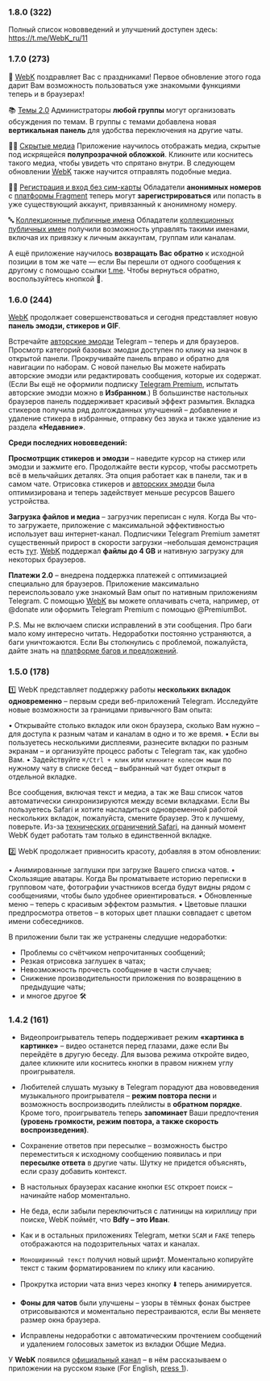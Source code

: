 ### 1.8.0 (322)
Полный список нововведений и улучшений доступен здесь: https://t.me/WebK_ru/11

### 1.7.0 (273)
🎄 [WebK](http://web.telegram.org/k) поздравляет Вас с праздниками! Первое обновление этого года дарит Вам возможность пользоваться уже знакомыми функциями теперь и в браузерах!

📚 [Темы 2.0](https://telegram.org/blog/ultimate-privacy-topics-2-0/ru#temi-2-0) 
Администраторы **любой группы** могут организовать обсуждения по темам. В группы с темами добавлена новая **вертикальная панель** для удобства переключения на другие чаты.

😶‍🌫️ [Скрытые медиа](https://telegram.org/blog/hidden-media-zero-storage-profile-pics/ru#otpravka-skritih-media) 
Приложение научилось отображать медиа, скрытые под искрящейся **полупрозрачной обложкой**. Кликните или коснитесь такого медиа, чтобы увидеть что спрятано внутри. В следующем обновлении [WebK](http://web.telegram.org/k) также научится отправлять подобные медиа.

🏴‍☠ [Регистрация и вход без сим-карты](https://telegram.org/blog/ultimate-privacy-topics-2-0/ru#registratsiya-bez-sim-karti)
Обладатели **анонимных номеров** с [платформы Fragment](https://fragment.com/numbers) теперь могут **зарегистрироваться** или попасть в уже существующий аккаунт, привязанный к анонимному номеру. 

🔤 [Коллекционные публичные имена](https://telegram.org/blog/topics-in-groups-collectible-usernames/ru#kollektsionnie-publichnie-imena)
Обладатели [коллекционных публичных имен](https://fragment.com/) получили возможность управлять такими именами, включая их привязку к личным аккаунтам, группам или каналам.

А ещё приложение научилось **возвращать Вас обратно** к исходной позиции в том же чате — если Вы перешли от одного сообщения к другому с помощью ссылки [t.me](https://t.me). Чтобы вернуться обратно, воспользуйтесь кнопкой 🔽.

### 1.6.0 (244)
[WebK](https://web.telegram.org/k) продолжает совершенствоваться и сегодня представляет новую **панель эмодзи, стикеров и GIF**. 

Встречайте [авторские эмодзи](https://telegram.org/blog/custom-emoji/ru#avtorskie-animirovannie-emodzi) Telegram – теперь и для браузеров. Просмотр категорий базовых эмодзи доступен по клику на значок в открытой панели. Прокручивайте панель вправо и обратно для навигации по наборам. С новой панелью Вы можете набирать авторские эмодзи или редактировать сообщения, которые их содержат. (Если Вы ещё не оформили подписку [Telegram Premium](https://t.me/premium), испытать авторские эмодзи можно в __Избранном__.) В большинстве настольных браузеров панель поддерживает красивый эффект размытия. Вкладка стикеров получила ряд долгожданных улучшений – добавление и удаление стикера в избранные, отправку без звука и также удаление из раздела __«Недавние»__.

__Среди последних нововведений:__

**Просмотрщик стикеров и эмодзи** – наведите курсор на стикер или эмодзи и зажмите его. Продолжайте вести курсор, чтобы рассмотреть всё в мельчайших деталях. Эта опция работает как в панели, так и в самом чате. Отрисовка стикеров и [авторских эмодзи](https://t.me/WebK_ru/7) была оптимизирована и теперь задействует меньше ресурсов Вашего устройства.

**Загрузка файлов и медиа** – загрузчик переписан с нуля. Когда Вы что-то загружаете, приложение с максимальной эффективностью использует ваш интернет-канал. Подписчики Telegram Premium заметят существенный прирост в скорости загрузки –небольшая демонстрация есть [тут](https://t.me/WebK_en/7?comment=531). [WebK](http://web.telegram.org/k) поддержал **файлы до 4 GB** и нативную загрузку для некоторых браузеров.

**Платежи 2.0** – внедрена поддержка платежей с оптимизацией специально для браузеров. Приложение максимально переиспользовало уже знакомый Вам опыт по нативным приложениям Telegram. C помощью [WebK](http://web.telegram.org/k) вы можете оплачивать счета, например, от @donate или оформить Telegram Premium с помощью @PremiumBot.

P.S. Мы не включаем списки исправлений в эти сообщения. Про баги мало кому интересно читать. Недоработки постоянно устраняются, а баги уничтожаются. Если Вы столкнулись с проблемой, пожалуйста, дайте знать на [платформе багов и предложений](https://bugs.telegram.org/?tag_ids=40&type=issues&sort=time).

### 1.5.0 (178)
1️⃣ WebK представляет поддержку работы **нескольких вкладок одновременно** – первым среди веб-приложений Telegram. Исследуйте новые возможности за границами привычного Вам опыта:
 
• Открывайте столько вкладок или окон браузера, сколько Вам нужно – для доступа к разным чатам и каналам в одно и то же время.
• Если вы пользуетесь несколькими дисплеями, разнесите вкладки по разным экранам – и организуйте процесс работы с Telegram так, как удобно Вам.
• Задействуйте `⌘/Ctrl + клик` или `кликните колесом мыши` по нужному чату в списке бесед – выбранный чат будет открыт в отдельной вкладке.
 
Все сообщения, включая текст и медиа, а так же Ваш список чатов автоматически синхронизируются между всеми вкладками. Если Вы пользуетесь Safari и хотите насладиться одновременной работой нескольких вкладок, пожалуйста, смените браузер. Это к лучшему, поверьте. Из-за [технических ограничений Safari](https://t.me/WebK_en/5), на данный момент WebK будет работать там только в единственной вкладке.
 
2️⃣ WebK продолжает привносить красоту, добавляя в этом обновлении:
 
• Анимированные заглушки при загрузке Вашего списка чатов.
• Скользящие аватары. Когда Вы проматываете историю переписки в групповом чате, фотографии участников всегда будут видны рядом с сообщениями, чтобы было удобнее ориентироваться.
• Обновленные меню – теперь с красивым эффектом размытия.
• Цветовые плашки предпросмотра ответов – в которых цвет плашки совпадает с цветом имени собеседников.
 
В приложении были так же устранены следущие недоработки:
- Проблемы со счётчиком непрочитанных сообщений; 
- Резкая отрисовка заглушек в чатах;
- Невозможность прочесть сообщение в части случаев;
- Снижение производительности приложения по возвращению в предыдущие чаты;
- и многое другое 🛠

### 1.4.2 (161)
* Видеопроигрыватель теперь поддерживает режим **«картинка в картинке»** – видео останется перед глазами, даже если Вы перейдёте в другую беседу. Для вызова режима откройте видео, далее кликните или коснитесь кнопки в правом нижнем углу проигрывателя.
* Любителей слушать музыку в Telegram порадуют два нововведения музыкального проигрывателя – **режим повтора песни** и возможность воспроизводить плейлисты в **обратном порядке**. Кроме того, проигрыватель теперь **запоминает** Ваши предпочтения __(уровень громкости, режим повтора, а также скорость воспроизведения)__.
* Сохранение ответов при пересылке – возможность быстро переместиться к исходному сообщению появилась и при **пересылке ответа** в другие чаты. Шутку не придется объяснять, если сразу добавить контекст.
* В настольных браузерах касание кнопки `ESC` откроет поиск – начинайте набор моментально.
* Не беда, если забыли переключиться с латиницы на кириллицу при поиске, WebK поймёт, что __Bdfy – это Иван__.
* Как и в остальных приложениях Telegram, метки `SCAM` и `FAKE` теперь отображаются на подозрительных чатах и каналах.

* `Моноширинный текст` получил новый шрифт. Моментально копируйте текст с таким форматированием по клику или касанию.
* Прокрутка истории чата вниз через кнопку ⬇️ теперь анимируется.
* **Фоны для чатов** были улучшены – узоры в тёмных фонах быстрее отрисовываются и моментально перестраиваются, если Вы меняете размер окна браузера.

* Исправлены недоработки с автоматическим прочтением сообщений и удалением голосовых заметок из вкладки Общие Медиа.

У **WebK** появился [официальный канал](http://t.me/WebK_ru) – в нём рассказываем о приложении на русском языке (For English, [press 1](http://t.me/WebK_en)).
